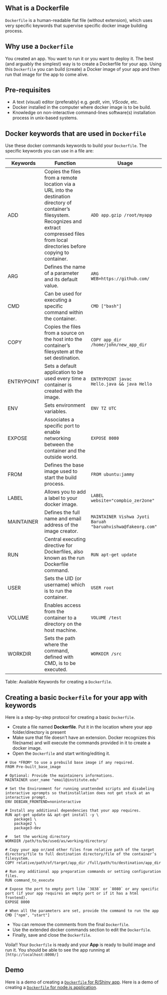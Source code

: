 ## What is a Dockerfile

`Dockerfile` is a human-readable flat file (without extension), which uses very specific keywords that supervise specific docker image building process.

## Why use a `Dockerfile`

You created an app. You want to run it or you want to deploy it. The best (and arguably the simplest) way is to create a Dockerfile for your app. Using this `Dockerfile` you can build (create) a Docker image of your app and then run that image for the app to come alive.

## Pre-requisites

-   A text (visual) editor (preferably) e.g. *gedit*, *vim*, *VScode*, etc.
-   Docker installed in the computer where docker image is to be build.
-   Knowledge on non-interactive command-lines software(s) installation process in unix-based systems.

## Docker keywords that are used in `Dockerfile`

Use these docker commands keywords to build your `Dockerfile`. The specific keywords you can use in a file are:

| Keywords   | Function                                                                                           | Usage                                      |
|------------------|---------------------------|---------------------------|
| ADD        | Copies the files from a remote location via a URL into the destination directory of container’s filesystem. Recognizes and extract compressed files from local directories before copying to container. | `ADD app.gzip /root/myapp`                                      |
| ARG        | Defines the name of a parameter and its default value. | `ARG WEB=https://github.com/`                                      |
| CMD        | Can be used for executing a specific command within the container.                                 | `CMD ["bash"]`                             |
| COPY       | Copies the files from a source on the host into the container’s filesystem at the set destination.                                                                                                   | `COPY app_dir /home/john/new_app_dir`      |
| ENTRYPOINT | Sets a default application to be used every time a container is created with the image.            | `ENTRYPOINT javac Hello.java && java Hello`                               |
| ENV        | Sets environment variables.                                                                        | `ENV TZ UTC`                               |
| EXPOSE     | Associates a specific port to enable networking between the container and the outside world.       | `EXPOSE 8080`                              |
| FROM       | Defines the base image used to start the build process.                                            | `FROM ubuntu:jammy`                        |
| LABEL      | Allows you to add a label to your docker image.                                                    | `LABEL website="compbio_zer2one"`                                    |
| MAINTAINER | Defines the full name and email address of the image creator.                                      | `MAINTAINER Vishwa Jyoti Baruah "baruahvishwa@fakeorg.com"` |
| RUN        | Central executing directive for Dockerfiles, also known as the run Dockerfile command.      | `RUN apt-get update`                       |
| USER       | Sets the UID (or username) which is to run the container.                                          | `USER root`                                     |
| VOLUME     | Enables access from the container to a directory on the host machine.                    | `VOLUME /test`                                   |
| WORKDIR    | Sets the path where the command, defined with CMD, is to be executed.                              | `WORKDIR /src`                      |

Table: Available Keywords for creating a `Dockerfile`.

## Creating a basic `Dockerfile` for your app with keywords

Here is a step-by-step protocol for creating a basic `Dockerfile`.

-   Create a file named **Dockerfile**. Put it in the location where your app folder/directory is present
-   Make sure that file doesn't have an extension. Docker recognizes this file(name) and will execute the commands provided in it to create a docker image.
-   Open the `Dockerfile` and start writing/editing it.

```         
# Use *FROM* to use a prebuild base image if any required.
FROM Pre-built_base_image

# Optional: Provide the maintainers informations. 
MAINTAINER user_name "email@institute.edu"

# Set the Environment for running unattended scripts and disabeling interactive xprompts so thatinstallation does not get stuck at an interactive prompt.
ENV DEBIAN_FRONTEND=noninteractive

# Install any additional dependencies that your app requires.
RUN apt-get update && apt-get install -y \
    package1 \
    package2 \
    package3-dev
  
#   Set the working directory
WORKDIR /path/to/be/used/as/working/directory/

# Copy your app or/and other files from relative path of the target directory/file to full destination directory/file of the container’s filesystem.
COPY relative/path/of/target/app_dir /full/path/to/destination/app_dir

# Run any additional app preparation commands or setting configuration files.
RUN command_to_execute

# Expose the port to empty port like `3838` or `8080` or any specific port (if your app requires an empty port or if it has a html frontend).
EXPOSE 8000

# When all the parameters are set, provide the command to run the app
CMD ["npm", "start"]
```

-   You can remove the comments from the final `Dockerfile`.
-   Use the extended docker commands section to edit the `Dockerfile`.
-   Finally, save and close the `Dockerfile`.

Voila!! Your `Dockerfile` is ready and your **App** is ready to build image and run it. You should be able to see the app running at `[http://localhost:8000/]` 

## Demo

Here is a demo of creating a [`Dockerfile` for R/Shiny app](https://github.com/vishwabaruah/compbio_zero2hero/blob/main/tutorial/docker/creating_dockerfile/dockerfile4shiny.md).
Here is a demo of creating a [`Dockerfile` for node.js application](https://github.com/vishwabaruah/compbio_zero2hero/blob/main/tutorial/docker/creating_dockerfile/dockerfile4shiny.md).


